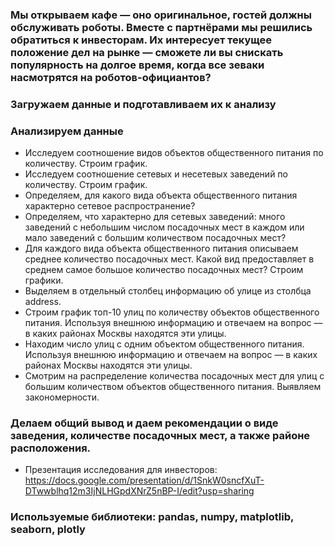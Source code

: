 ### Мы открываем кафе — оно оригинальное, гостей должны обслуживать роботы. Вместе с партнёрами мы решились обратиться к инвесторам. Их интересует текущее положение дел на рынке — сможете ли вы снискать популярность на долгое время, когда все зеваки насмотрятся на роботов-официантов?
### Загружаем данные и подготавливаем их к анализу

### Анализируем данные
- Исследуем соотношение видов объектов общественного питания по количеству. Строим график.
- Исследуем соотношение сетевых и несетевых заведений по количеству. Строим график.
- Определяем, для какого вида объекта общественного питания характерно сетевое распространение?
- Определяем, что характерно для сетевых заведений: много заведений с небольшим числом посадочных мест в каждом или мало заведений с большим количеством посадочных мест?
- Для каждого вида объекта общественного питания описываем среднее количество посадочных мест. Какой вид предоставляет в среднем самое большое количество посадочных мест? Строим графики.
- Выделяем в отдельный столбец информацию об улице из столбца address.
- Строим график топ-10 улиц по количеству объектов общественного питания. Используя внешнюю информацию и отвечаем на вопрос — в каких районах Москвы находятся эти улицы.
- Находим число улиц с одним объектом общественного питания. Используя внешнюю информацию и отвечаем на вопрос — в каких районах Москвы находятся эти улицы.
- Смотрим на распределение количества посадочных мест для улиц с большим количеством объектов общественного питания. Выявляем закономерности.
### Делаем общий вывод и даем рекомендации о виде заведения, количестве посадочных мест, а также районе расположения.
- Презентация исследования для инвесторов: https://docs.google.com/presentation/d/1SnkW0sncfXuT-DTwwblhq12m3IjNLHGpdXNrZ5nBP-I/edit?usp=sharing

### Используемые библиотеки: pandas, numpy, matplotlib, seaborn, plotly
